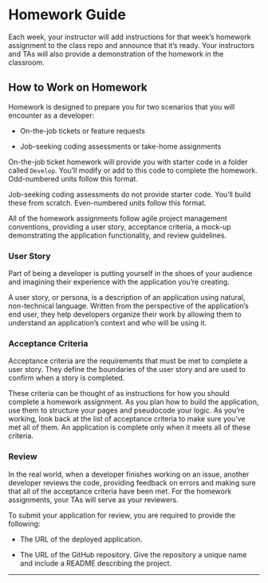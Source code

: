 # Homework Guide

Each week, your instructor will add instructions for that week’s homework assignment to the class repo and announce that it’s ready. Your instructors and TAs will also provide a demonstration of the homework in the classroom.

## How to Work on Homework

Homework is designed to prepare you for two scenarios that you will encounter as a developer:

* On-the-job tickets or feature requests

* Job-seeking coding assessments or take-home assignments

On-the-job ticket homework will provide you with starter code in a folder called `Develop`. You’ll modify or add to this code to complete the homework. Odd-numbered units follow this format.

Job-seeking coding assessments do not provide starter code. You’ll build these from scratch. Even-numbered units follow this format.

All of the homework assignments follow agile project management conventions, providing a user story, acceptance criteria, a mock-up demonstrating the application functionality, and review guidelines. 

### User Story

Part of being a developer is putting yourself in the shoes of your audience and imagining their experience with the application you’re creating. 

A user story, or persona, is a description of an application using natural, non-technical language. Written from the perspective of the application’s end user, they help developers organize their work by allowing them to understand an application’s context and who will be using it.

### Acceptance Criteria

Acceptance criteria are the requirements that must be met to complete a user story. They define the boundaries of the user story and are used to confirm when a story is completed.

These criteria can be thought of as instructions for how you should complete a homework assignment. As you plan how to build the application, use them to structure your pages and pseudocode your logic. As you’re working, look back at the list of acceptance criteria to make sure you’ve met all of them. An application is complete only when it meets all of these criteria.

### Review

In the real world, when a developer finishes working on an issue, another developer reviews the code, providing feedback on errors and making sure that all of the acceptance criteria have been met. For the homework assignments, your TAs will serve as your reviewers.

To submit your application for review, you are required to provide the following:

* The URL of the deployed application.

* The URL of the GitHub repository. Give the repository a unique name and include a README describing the project.

---
 
